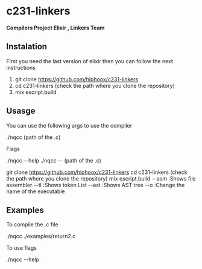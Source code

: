 ﻿# c231-linkers

**Compilers Project Elixir , Linkers Team**

## Instalation

First you need the last version of elixir then you can follow the next instructions

1) git clone https://github.com/hiphoox/c231-linkers
2) cd c231-linkers (check the path where you clone the repository)
3) mix escript.build

## Usasge

You can use the following args to use the compiler

./nqcc (path of the .c)

Flags

./nqcc --help
./nqcc --<flag> (path of the .c)

git clone https://github.com/hiphoox/c231-linkers
cd c231-linkers (check the path where you clone the repository)
mix escript.build
--asm :Shows file assembler
--tl  :Shows token List
--ast :Shows AST tree
--o   :Change the name of the executable

## Examples

To compile the .c file

./nqcc ./examples/return2.c

To use flags

./nqcc --help

